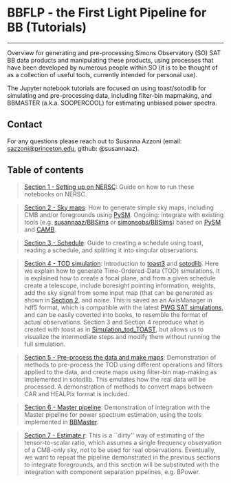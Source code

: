 # BBFLP - the First Light Pipeline for BB (Tutorials)
----------------------------------------------------

Overview for generating and pre-processing Simons Observatory (SO) SAT BB data products and manipulating these products, using processes that have been developed by numerous people within SO (it is to be thought of as a collection of useful tools, currently intended for personal use). 

The Jupyter notebook tutorials are focused on using toast/sotodlib for simulating and pre-processing data, including filter-bin mapmaking, and BBMASTER (a.k.a. SOOPERCOOL) for estimating unbiased power spectra.

## Contact

For any questions please reach out to Susanna Azzoni (email: sazzoni@princeton.edu, github: @susannaaz).


## Table of contents

> [Section 1 - Setting up on NERSC](Sec1_Setup_NERSC.ipynb): Guide on how to run these notebooks on NERSC.

> [Section 2 - Sky maps](Sec2_Sky_maps.ipynb): How to generate simple sky maps, including CMB and/or foregrounds using [PySM](https://github.com/galsci/pysm). Ongoing: integrate with existing tools (e.g. [susannaaz/BBSims](https://github.com/susannaaz/BBSims) or [simonsobs/BBSims](https://github.com/simonsobs/BBSims)) based on [PySM](https://github.com/galsci/pysm) and [CAMB](https://github.com/cmbant/CAMB).

> [Section 3 - Schedule](Sec3_Make_and_Analyze_schedule.ipynb): Guide to creating a schedule using toast, reading a schedule, and splitting it into singular observations. 

> [Section 4 - TOD simulation](Sec4_Simulate_TOD_breakdown.ipynb): Introduction to [toast3](https://github.com/hpc4cmb/toast/tree/toast3) and [sotodlib](https://github.com/simonsobs/sotodlib). Here we explain how to generate Time-Ordered-Data (TOD) simulations. It is explained how to create a focal plane, and from a given schedule create a telescope, include boresight pointing information, weights, add the sky signal from some input map (that can be generated as shown in [Section 2](Sec2_Sky_maps.ipynb), and noise.  This is saved as an AxisManager in hdf5 format, which is compatible with the latest [PWG SAT simulations](https://github.com/simonsobs/pwg-scripts/tree/master/pwg-tds/pipe-s0002/v6), and can be easily coverted into books, to resemble the format of actual observations. Section 3 and Section 4 reproduce what is created with toast as in [Simulation_tod_TOAST](Simulate_tod_TOAST.ipynb), but allows us to visualize the intermediate steps and modify them without running the full simulation.

> [Section 5 - Pre-process the data and make maps](Sec5_Preprocess_TOD_Make_maps.ipynb): Demonstration of methods to pre-process the TOD using different operations and filters applied to the data, and create maps using filter-bin map-making as implemented in sotodlib. This emulates how the real data will be processed. A demonstration of methods to convert maps between CAR and HEALPix format is included.

> [Section 6 - Master pipeline](Sec6_Master_pipeline.ipynb): Demonstration of integration with the Master pipeline for power spectrum estimation, using the tools implemented in [BBMaster](https://github.com/simonsobs/BBMASTER).

> [Section 7 - Estimate r](Sec7_Estimate_r.ipynb): This is a ``dirty'' way of estimating of the tensor-to-scalar ratio, which assumes a single frequency observation of a CMB-only sky, *not* to be used for real observations. Eventually, we want to repeat the pipeline demonstrated in the previous sections to integrate foregrounds, and this section will be substituted with the integration with component separation pipelines, e.g. BPower.